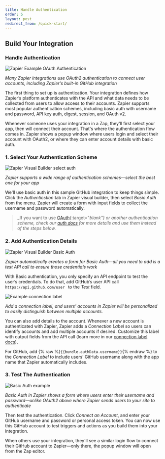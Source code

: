 ```yaml
---
title: Handle Authentication
order: 5
layout: post
redirect_from: /quick-start/
---
```


## Build Your Integration

### Handle Authentication

![Zapier Example OAuth Authentication](https://cdn.zapier.com/storage/photos/6234e3eb4aa23975b9f89139ebffe3ac.gif)

_Many Zapier integrations use OAuth2 authentication to connect user accounts, including Zapier's built-in GitHub integration_

The first thing to set up is authentication. Your integration defines how Zapier’s platform authenticates with the API and what data needs to be collected from users to allow access to their accounts. Zapier supports most popular authentication schemes, including basic auth with username and password, API key auth, digest, session, and OAuth v2.

Whenever someone uses your integration in a Zap, they'll first select your app, then will connect their account. That's where the authentication flow comes in. Zapier shows a popup window where users login and select their account with OAuth2, or where they can enter account details with basic auth.

### 1. Select Your Authentication Scheme

![Zapier Visual Builder select auth](https://cdn.zapier.com/storage/photos/a2855758dabdb228966b1bad7238814a.png)

_Zapier supports a wide range of authentication schemes—select the best one for your app_

We'll use basic auth in this sample GitHub integration to keep things simple. Click the _Authenticstion_ tab in Zapier visual builder, then select _Basic Auth_ from the menu. Zapier will create a form with input fields to collect the username and password automatically.

> _If you want to use [OAuth](https://zapier.github.io/visual-builder/docs/oauth){:target="_blank"} or another authentication scheme, check our [auth docs](https://zapier.github.io/visual-builder/docs/auth) for more details and use them instead of the steps below._

### 2. Add Authentication Details

![Zapier Visual Builder Basic Auth](https://cdn.zapier.com/storage/photos/f245b3d5504000186a035e040aab02d5.png)

_Zapier automatically creates a form for Basic Auth—all you need to add is a test API call to ensure those credentials work_

With Basic authentication, you only specify an API endpoint to test the user’s credentials. To do that, add GitHub’s user API call `https://api.github.com/user ` to the _Test_ field.

![Example connection label](https://cdn.zapier.com/storage/photos/f2c3d557023ce2a65b41122da34c1fdd.png)

_Add a connection label, and users' accounts in Zapier will be personalized to easily distinguish between multiple accounts._

You can also add details to the account. Whenever a new account is authenticated with Zapier, Zapier adds a _Connection Label_ so users can identify accounts and add multiple accounts if desired. Customize this label with output fields from the API call (learn more in our [connection label docs](https://zapier.github.io/visual-builder/docs/auth#how-to-add-a-connection-label-to-authenticated-accounts)).

For GitHub, add {% raw %}`{{bundle.authData.username}}`{% endraw %} to the _Connection Label_ to include users’ GitHub username along with the app name that Zapier automatically includes.

### 3. Test The Authentication

![Basic Auth example](https://cdn.zapier.com/storage/photos/97847990532583a4885b5479817e3a32.gif)

_Basic Auth in Zapier shows a form where users enter their username and password—unlike OAuth2 above where Zapier sends users to your site to authenticate_

Then test the authentication. Click _Connect an Account_, and enter your GitHub username and password or personal access token. You can now use this GitHub account to test triggers and actions as you build them into your integration. 

When others use your integration, they'll see a similar login flow to connect their GitHub account to Zapier—only there, the popup window will open from the Zap editor.